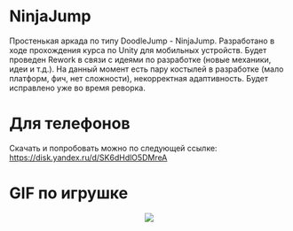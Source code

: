 # NinjaJump
Простенькая аркада по типу DoodleJump - NinjaJump. Разработано в ходе прохождения курса по Unity для мобильных устройств. Будет проведен Rework в связи с идеями по разработке (новые механики, идеи и т.д.). На данный момент есть пару костылей в разработке (мало платформ, фич, нет сложности), некорректная адаптивность. Будет исправлено уже во время реворка.

# Для телефонов
Скачать и попробовать можно по следующей ссылке: 
https://disk.yandex.ru/d/SK6dHdlO5DMreA

# GIF по игрушке

<p align = "center">
 <img src = "https://user-images.githubusercontent.com/38008327/175380726-0558c08c-36e3-4ff8-952c-d336c212e273.gif"/>
</p>

